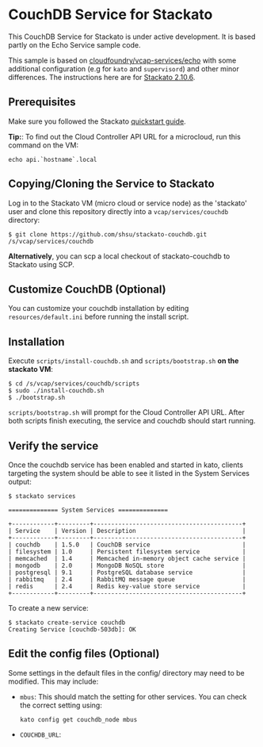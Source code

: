 CouchDB Service for Stackato
=========================

This CouchDB Service for Stackato is under active development. It is based partly on the Echo Service sample code.

This sample is based on [cloudfoundry/vcap-services/echo](https://github.com/cloudfoundry/vcap-services/tree/master/echo)
with some additional configuration (e.g for `kato` and `supervisord`)
and other minor differences. The instructions here are for [Stackato
2.10.6](http://www.activestate.com/stackato/get_stackato).

## Prerequisites

Make sure you followed the Stackato [quickstart guide](http://docs.stackato.com/quick-start/index.html).

**Tip:**: To find out the Cloud Controller API URL for a microcloud, run this command on the VM: 

    echo api.`hostname`.local

## Copying/Cloning the Service to Stackato

Log in to the Stackato VM (micro cloud or service node) as the 'stackato' user and clone this repository 
directly into a `vcap/services/couchdb` directory:

    $ git clone https://github.com/shsu/stackato-couchdb.git /s/vcap/services/couchdb

**Alternatively**, you can scp a local checkout of stackato-couchdb to Stackato using SCP.

## Customize CouchDB (Optional)

You can customize your couchdb installation by editing `resources/default.ini` before running the install script.

## Installation

Execute `scripts/install-couchdb.sh` and `scripts/bootstrap.sh` **on the stackato VM**:

    $ cd /s/vcap/services/couchdb/scripts
    $ sudo ./install-couchdb.sh
    $ ./bootstrap.sh

`scripts/bootstrap.sh` will prompt for the Cloud Controller API URL.
After both scripts finish executing, the service and couchdb should start running.

## Verify the service

Once the couchdb service has been enabled and started in kato, clients targeting 
the system should be able to see it listed in the System Services output:

    $ stackato services
  
    ============== System Services ==============
   
    +------------+---------+------------------------------------------+
    | Service    | Version | Description                              |
    +------------+---------+------------------------------------------+
    | couchdb    | 1.5.0   | CouchDB service                          |
    | filesystem | 1.0     | Persistent filesystem service            |
    | memcached  | 1.4     | Memcached in-memory object cache service |
    | mongodb    | 2.0     | MongoDB NoSQL store                      |
    | postgresql | 9.1     | PostgreSQL database service              |
    | rabbitmq   | 2.4     | RabbitMQ message queue                   |
    | redis      | 2.4     | Redis key-value store service            |
    +------------+---------+------------------------------------------+
    
To create a new service:

    $ stackato create-service couchdb
    Creating Service [couchdb-503db]: OK

## Edit the config files (Optional)

Some settings in the default files in the config/ directory may need to be modified. This may include:

* `mbus`: This should match the setting for other services. You can check
  the correct setting using:

      kato config get couchdb_node mbus

* `COUCHDB_URL`: 
